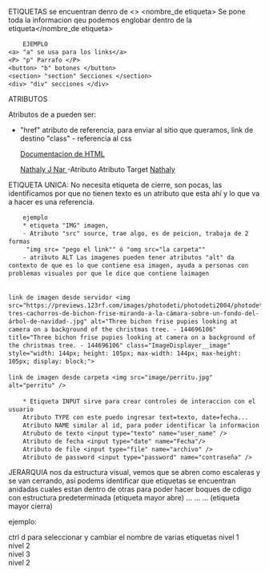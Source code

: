 <!--
Le Etiqueta (tag)  <> - es un elemento del lenguaje de marcado de hipertexto.
Estos son los bloques básicos mas pequeños de los que se compone cualquier pagina web.
Cada etiqueta representa una entidad: título, lista, párrafo de texto, imagen.
Para resaltar las etiquetas entre el texto del documento, se utilizan corchetes angulares 
 que especifican el nombre de la etiqueta y sus atributos.
       
 <nombre_de etiqueta>
  Va toda la información que queremos englobar dentro de la etiqueta 
</nombre de_ etiqueta> (etiqueta de cierre)
-->

ETIQUETAS
    se encuentran denro de <> 
    <nombre_de etiqueta> Se pone toda la informacion qeu podemos englobar dentro de la etiqueta</nombre_de etiqueta>
    
        EJEMPLO
    <a> "a" se usa para los links</a>
    <P> "p" Parrafo </P>
    <button> "b" botones </button>
    <section> "section" Secciones </section>
    <div> "div" secciones </div>

ATRIBUTOS
          
 Atributos de a pueden ser:
   
 * "href" atributo de referencia, para enviar al sitio que queramos, link de destino
   "class" - referencia al css

   <a href="https://developer.mozilla.org/es/docs/Web/HTML" id="1" class="Link a Developer Mozilla"> Documentacion de HTML</a>
    
   <a href="https://www.linkedin.com/in/nathaly-nar-paes-b6a483111/" id="1" class="web">
    Nathaly J Nar
    </a>
    -Atributo Atributo Target  <a href="https://www.linkedin.com/in/nathaly-nar-paes-b6a483111/" id="1" class="web" target="_blank"> Nathaly</a>

ETIQUETA UNICA: No  necesita etiqueta de cierre, son pocas, las identificamos por que no tienen texto
        es un atributo que esta ahí y lo que va a hacer es una referencia.

        ejemplo 
        * etiqueta "IMG" imagen, 
        - Atributo "src" source, trae algo, es de peicion, trabaja de 2 formas
         "img src= "pego el link"" ó "omg src="la carpeta""
        - atributo ALT Las imagenes pueden tener atributos "alt" da contexto de que es lo que contiene esa imagen, ayuda a personas con problemas visuales por que le dice que contiene laimagen
        

    link de imagen desde servidor <img src="https://previews.123rf.com/images/photodeti/photodeti2004/photodeti200400193/144696106-tres-cachorros-de-bichon-frise-mirando-a-la-cámara-sobre-un-fondo-del-árbol-de-navidad-.jpg" alt="Three bichon frise pupies looking at camera on a background of the christmas tree. - 144696106" title="Three bichon frise pupies looking at camera on a background of the christmas tree. - 144696106" class="ImageDisplayer__image" style="width: 144px; height: 105px; max-width: 144px; max-height: 105px; display: block;">
       
    link de imagen desde carpeta <img src="image/perritu.jpg" alt="perritu" />

        * Etiqueta INPUT sirve para crear controles de interaccion con el usuario
        Atributo TYPE con este puedo ingresar text=texto, date=fecha... 
        Atributo NAME similar al id, para poder identificar la informacion
        Atrubuto de texto <input type="texto" name="user_name" />
        Atributo de fecha <input type="date" name="Fecha"/>
        Atributo de file <input type="file" name="archivo" />
        Atributo de password <input type="password" name="contraseña" />
        
JERARQUIA nos da estructura visual, vemos que se abren como escaleras y se van cerrando, así podems identificar que etiquetas se encuentran anidadas
        cuales estan dentro de otras para poder hacer boques de cdigo con estructura predeterminada
<etiqueta1> (etiqueta mayor abre)
    <etiqueta2>
        <etiqueta4>...</etiqueta4>
    <etiqueta5>...</etiqueta5>
    </etiqueta2>
    <etiqueta3>
        <etiqueta6>...</etiqueta6>
    </etiqueta3>
</etiqueta1> (etiqueta mayor cierra)

ejemplo:
<section id="2"> ctrl d para seleccionar y cambiar el nombre de varias etiquetas
    nivel 1
    <section id="3">
        nivel 2
        <section id="5">
            nivel 3
        </section>
    </section>
    <section id="4">
        nivel 2
    </section>
</section>